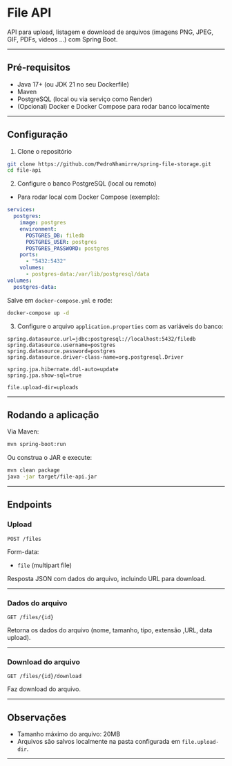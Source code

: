 # File API

API para upload, listagem e download de arquivos (imagens PNG, JPEG, GIF, PDFs, videos ...) com Spring Boot.

---

## Pré-requisitos

* Java 17+ (ou JDK 21 no seu Dockerfile)
* Maven
* PostgreSQL (local ou via serviço como Render)
* (Opcional) Docker e Docker Compose para rodar banco localmente

---

## Configuração

1. Clone o repositório

```bash
git clone https://github.com/PedroNhamirre/spring-file-storage.git
cd file-api
```

2. Configure o banco PostgreSQL (local ou remoto)

* Para rodar local com Docker Compose (exemplo):

```yaml
services:
  postgres:
    image: postgres
    environment:
      POSTGRES_DB: filedb
      POSTGRES_USER: postgres
      POSTGRES_PASSWORD: postgres
    ports:
      - "5432:5432"
    volumes:
      - postgres-data:/var/lib/postgresql/data
volumes:
  postgres-data:
```

Salve em `docker-compose.yml` e rode:

```bash
docker-compose up -d
```

3. Configure o arquivo `application.properties` com as variáveis do banco:

```properties
spring.datasource.url=jdbc:postgresql://localhost:5432/filedb
spring.datasource.username=postgres
spring.datasource.password=postgres
spring.datasource.driver-class-name=org.postgresql.Driver

spring.jpa.hibernate.ddl-auto=update
spring.jpa.show-sql=true

file.upload-dir=uploads
```

---

## Rodando a aplicação

Via Maven:

```bash
mvn spring-boot:run
```

Ou construa o JAR e execute:

```bash
mvn clean package
java -jar target/file-api.jar
```

---

## Endpoints

### Upload

`POST /files`

Form-data:

* `file` (multipart file)

Resposta JSON com dados do arquivo, incluindo URL para download.

---

### Dados do arquivo

`GET /files/{id}`

Retorna os dados do arquivo (nome, tamanho, tipo, extensão ,URL, data upload).

---

### Download do arquivo

`GET /files/{id}/download`

Faz download do arquivo.

---

## Observações

* Tamanho máximo do arquivo: 20MB
* Arquivos são salvos localmente na pasta configurada em `file.upload-dir`.

---
